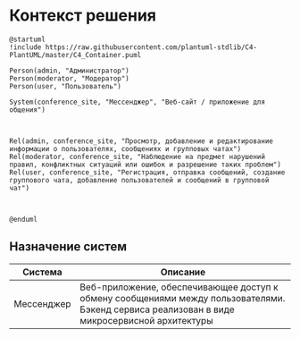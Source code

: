 # Контекст решения
<!-- Окружение системы (роли, участники, внешние системы) и связи системы с ним. Диаграмма контекста C4 и текстовое описание. 
-->
```plantuml
@startuml
!include https://raw.githubusercontent.com/plantuml-stdlib/C4-PlantUML/master/C4_Container.puml

Person(admin, "Администратор")
Person(moderator, "Модератор")
Person(user, "Пользователь")

System(conference_site, "Мессенджер", "Веб-сайт / приложение для общения")



Rel(admin, conference_site, "Просмотр, добавление и редактирование информации о пользователях, сообщениях и групповых чатах")
Rel(moderator, conference_site, "Наблюдение на предмет нарушений правил, конфликтных ситуаций или ошибок и разрешение таких проблем")
Rel(user, conference_site, "Регистрация, отправка сообщений, создание группового чата, добавление пользователей и сообщений в групповой чат")



@enduml
```
## Назначение систем
|Система| Описание|
|-------|---------|
| Мессенджер | Веб-приложение, обеспечивающее доступ к обмену сообщениями между пользователями. Бэкенд сервиса реализован в виде микросервисной архитектуры |

